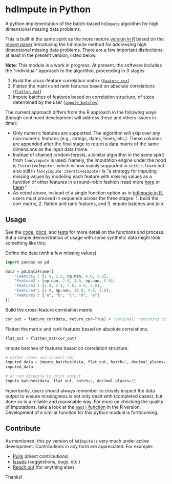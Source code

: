# hdImpute in Python
A python implementation of the batch-based `hdImpute` algorithm for high dimensional missing data problems. 

This is built in the same spirit as the more mature [version in R](https://github.com/pdwaggoner/hdImpute) based on the [recent paper](https://link.springer.com/article/10.1007/s00180-023-01325-9) introducing the hdImpute method for addressing high dimensional missing data problems. There are a few important distinctions, at least in the present version, listed below.

**Note**: This module is a work in progress. At present, the software includes the "individual" approach to the algorithm, proceeding in 3 stages: 

  1. Build the cross-feature correlation matrix ([`feature_cor`](https://github.com/pdwaggoner/hdImpute_py/blob/main/code/feature_cor.py))
  2. Flatten the matrix and rank features based on absolute correlations ([`flatten_mat`](https://github.com/pdwaggoner/hdImpute_py/blob/main/code/flatten_mat.py))
  3. Impute batches of features based on correlation structure, of sizes determined by the user ([`impute_batches`](https://github.com/pdwaggoner/hdImpute_py/blob/main/code/impute_batches.py))

The current approach differs from the R approach in the following ways (though continued development will address these and others issues in time):

  - Only numeric features are supported. The algorithm will skip over any non-numeric features (e.g., strings, dates, times, etc.). These columns are appended after the final stage to return a data matrix of the same dimensions as the input data frame.
  - Instead of chained random forests, a similar algorithm in the same spirit from `fancyimpute` is used. Namely, the imputation engine under the hood is `IterativeImputer`, which is now mainly supported in `scikit-learn` but also still in `fancyimpute`. `IterativeImputer` is "a strategy for imputing missing values by modeling each feature with missing values as a function of other features in a round-robin fashion (read more [here](https://scikit-learn.org/stable/modules/generated/sklearn.impute.IterativeImputer.html) or [here](https://pypi.org/project/fancyimpute/))."
  - As noted above, instead of a single function option as in [hdImpute in R](https://github.com/pdwaggoner/hdImpute), users must proceed in sequence across the three stages: 1. build the corr matrix, 2. flatten and rank features, and 3. impute batches and join.

## Usage

See the [code](https://github.com/pdwaggoner/hdImpute_py/tree/main/code), [docs](https://github.com/pdwaggoner/hdImpute_py/tree/main/docs), and [tests](https://github.com/pdwaggoner/hdImpute_py/tree/main/unit%20tests) for more detail on the functions and process. But a simple demonstration of usage with some synthetic data might look something like this:

Define the data (with a few missing values).

```python
import pandas as pd

data = pd.DataFrame({
    'Feature1': [1.0, 2.0, np.nan, 4.0, 5.0],
    'Feature2': [np.nan, 2.0, 3.0, np.nan, 5.0],
    'Feature3': [1.0, 2.0, 7.0, 4.0, 5.0],
    'Feature4': [1.0, np.nan, 10.0, 4.0, 5.0],
    'Feature5': ["a", "b", "c", "d", "e"]
})
```

Build the cross-feature correlation matrix.

```python
cor_out = feature_cor(data, return_cor=True) # (optional) returning to inspect
```

Flatten the matrix and rank features based on absolute correlations.

```python
flat_out = flatten_mat(cor_out)
```

Impute batches of features based on correlation structure.

```python
# either store and inspect obj
imputed_data = impute_batches(data, flat_out, batch=2, decimal_places=2)
imputed_data

# or run directly to print output
impute_batches(data, flat_out, batch=2, decimal_places=2)
```

*Importantly*, users should always remember to closely inspect the data output to ensure missingness is not only dealt with (completed cases), but done so in a reliable and reaosnable way. For more on checking the quality of imputations, take a look at the [`mad()` function](https://github.com/pdwaggoner/hdImpute/blob/main/vignettes/MAD-Evaluation.md) in the R version. Development of a similar function for this python module is forthcoming. 

## Contribute

As mentioned, this py version of `hdImpute` is very much under active development. Contributions in any form are appreciated. For example:

  - [Pulls](https://github.com/pdwaggoner/hdImpute_py/pulls) (direct contributions)
  - [Issues](https://github.com/pdwaggoner/hdImpute_py/issues) (suggestions, bugs, etc.)
  - [Reach out](https://pdwaggoner.github.io/) (for anything else)

Thanks!
